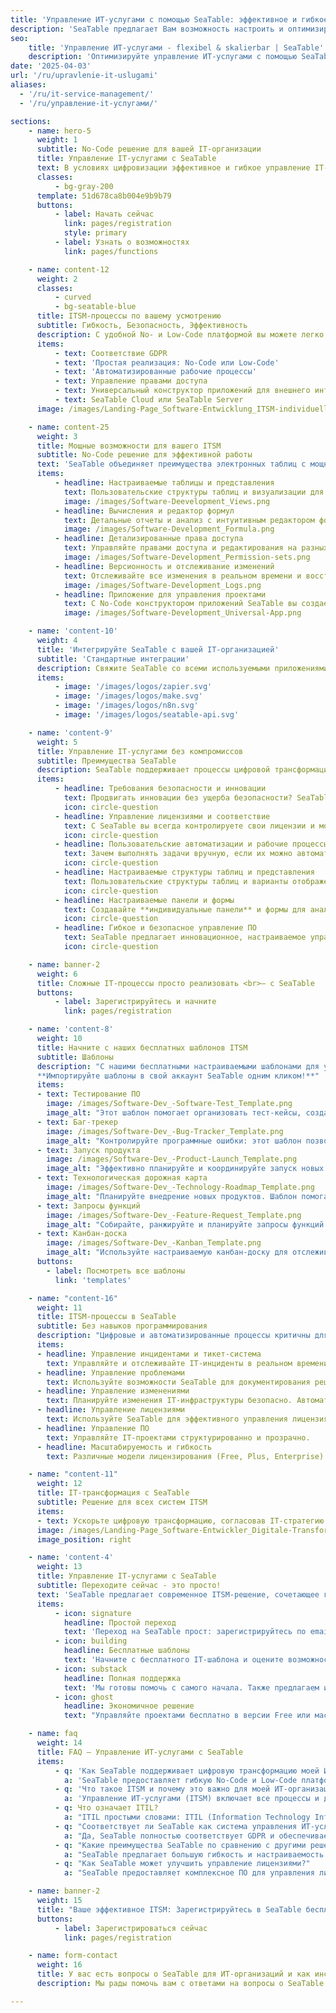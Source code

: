 ```yaml
---
title: 'Управление ИТ-услугами с помощью SeaTable: эффективное и гибкое'
description: 'SeaTable предлагает Вам возможность настроить и оптимизировать управление Вашими ИТ-услугами. Используйте наше бескодовое решение.'
seo:
    title: 'Управление ИТ-услугами - flexibel & skalierbar | SeaTable'
    description: 'Оптимизируйте управление ИТ-услугами с помощью SeaTable: Платформа без кода для гибких рабочих процессов, автоматизации и процессов ITSM, отвечающих требованиям GDPR.'
date: '2025-04-03'
url: '/ru/upravlenie-it-uslugami'
aliases: 
  - '/ru/it-service-management/'
  - '/ru/управление-it-услугами/'

sections:
    - name: hero-5
      weight: 1
      subtitle: No-Code решение для вашей IT-организации
      title: Управление IT-услугами с SeaTable
      text: В условиях цифровизации эффективное и гибкое управление IT-услугами (ITSM) становится необходимостью для удовлетворения сложных требований современных IT-организаций. С SeaTable вы можете проектировать свои ITSM-процессы гибко и безопасно — без компромиссов в соблюдении нормативов и инновациях!
      classes:
          - bg-gray-200
      template: 51d678ca8b004e9b9b79
      buttons:
          - label: Начать сейчас
            link: pages/registration
            style: primary
          - label: Узнать о возможностях
            link: pages/functions

    - name: content-12
      weight: 2
      classes:
          - curved
          - bg-seatable-blue
      title: ITSM-процессы по вашему усмотрению
      subtitle: Гибкость, Безопасность, Эффективность
      description: С удобной No- и Low-Code платформой вы можете легко и эффективно моделировать свои процессы управления IT-услугами! SeaTable предлагает настраиваемые рабочие процессы, которые гибко интегрируются в ваши существующие системы — вы остаетесь мобильными и готовыми к будущим изменениям.
      items:
          - text: Соответствие GDPR
          - text: 'Простая реализация: No-Code или Low-Code'
          - text: 'Автоматизированные рабочие процессы'
          - text: Управление правами доступа
          - text: Универсальный конструктор приложений для внешнего интерфейса
          - text: SeaTable Cloud или SeaTable Server
      image: /images/Landing-Page_Software-Entwicklung_ITSM-individuell-1.png

    - name: content-25
      weight: 3
      title: Мощные возможности для вашего ITSM
      subtitle: No-Code решение для эффективной работы
      text: 'SeaTable объединяет преимущества электронных таблиц с мощностью базы данных и No-Code конструктором приложений. Это сочетание позволяет IT-командам эффективно управлять сложными рабочими процессами и данными, а также гибко реализовывать IT-стратегию, делая SeaTable незаменимым решением:'
      items:
          - headline: Настраиваемые таблицы и представления
            text: Пользовательские структуры таблиц и визуализации для лучшей организации IT-проектов.
            image: /images/Software-Deevelopment_Views.png
          - headline: Вычисления и редактор формул
            text: Детальные отчеты и анализ с интуитивным редактором формул и модулем статистики.
            image: /images/Software-Development_Formula.png
          - headline: Детализированные права доступа
            text: Управляйте правами доступа и редактирования на разных уровнях для максимальной безопасности и соответствия требованиям.
            image: /images/Software-Development_Permission-sets.png
          - headline: Версионность и отслеживание изменений
            text: Отслеживайте все изменения в реальном времени и восстанавливайте предыдущие версии.
            image: /images/Software-Development_Logs.png
          - headline: Приложение для управления проектами
            text: С No-Code конструктором приложений SeaTable вы создаете веб-приложения — без навыков программирования. В таком приложении управления проектами вы можете точно контролировать, какие данные видят участники вашей команды и как они визуализируются.
            image: /images/Software-Development_Universal-App.png

    - name: 'content-10'
      weight: 4
      title: 'Интегрируйте SeaTable с вашей IT-организацией'
      subtitle: 'Стандартные интеграции'
      description: Свяжите SeaTable со всеми используемыми приложениями и используйте его как центральный элемент всего вашего управления IT-услугами.
      items:
          - image: '/images/logos/zapier.svg'
          - image: '/images/logos/make.svg'
          - image: '/images/logos/n8n.svg'
          - image: '/images/logos/seatable-api.svg'

    - name: 'content-9'
      weight: 5
      title: Управление IT-услугами без компромиссов
      subtitle: Преимущества SeaTable
      description: SeaTable поддерживает процессы цифровой трансформации благодаря гибким настройкам и автоматизированным рабочим процессам. Сочетая мощное управление данными с интуитивной разработкой приложений, вы можете быстро и безопасно цифровизировать даже сложные процессы.
      items:
          - headline: Требования безопасности и инновации
            text: Продвигать инновации без ущерба безопасности? SeaTable обеспечивает соблюдение высочайших стандартов безопасности. Благодаря детализированным правам доступа и **обработке данных в соответствии с GDPR** вы можете инновационно проектировать IT-процессы без компромиссов в безопасности данных.
            icon: circle-question
          - headline: Управление лицензиями и соответствие
            text: С SeaTable вы всегда контролируете свои лицензии и можете гарантировать, что ваша организация **постоянно соответствует требованиям**. Автоматизированные рабочие процессы помогают эффективно отслеживать сроки лицензий и политики соответствия.
            icon: circle-question
          - headline: Пользовательские автоматизации и рабочие процессы
            text: Зачем выполнять задачи вручную, если их можно автоматизировать? Создавайте **пользовательские автоматизации** для сокращения рутинных задач, минимизации ошибок и повышения эффективности.
            icon: circle-question
          - headline: Настраиваемые структуры таблиц и представления
            text: Пользовательские структуры таблиц и варианты отображения, такие как **доски Канбан, календари и диаграммы Ганта**, позволяют лучше организовать процессы управления IT-услугами.
            icon: circle-question
          - headline: Настраиваемые панели и формы
            text: Создавайте **индивидуальные панели** и формы для анализа требований, разработки продуктов и отчетности.
            icon: circle-question
          - headline: Гибкое и безопасное управление ПО
            text: SeaTable предлагает инновационное, настраиваемое управление программным обеспечением, которое помогает IT-организациям **оптимизировать и цифровизировать свои ITSM-процессы**.
            icon: circle-question

    - name: banner-2
      weight: 6
      title: Сложные IT-процессы просто реализовать <br>– с SeaTable
      buttons:
          - label: Зарегистрируйтесь и начните
            link: pages/registration

    - name: 'content-8'
      weight: 10
      title: Начните с наших бесплатных шаблонов ITSM
      subtitle: Шаблоны
      description: "С нашими бесплатными настраиваемыми шаблонами для управления IT-услугами вы можете начать работу сразу. Все шаблоны можно расширять, чтобы адаптировать их под конкретные требования вашей IT-организации:<br><br>
      **Импортируйте шаблоны в свой аккаунт SeaTable одним кликом!**"
      items:
      - text: Тестирование ПО
        image: /images/Software-Dev_-Software-Test_Template.png
        image_alt: "Этот шаблон помогает организовать тест-кейсы, создать планы тестирования и отслеживать результаты. Его можно расширить для дополнительных видов тестирования."
      - text: Баг-трекер
        image: /images/Software-Dev_-Bug-Tracker_Template.png
        image_alt: "Контролируйте программные ошибки: этот шаблон позволяет сообщать о багах, назначать приоритеты и отслеживать статус их исправления в реальном времени."
      - text: Запуск продукта
        image: /images/Software-Dev_-Product-Launch_Template.png
        image_alt: "Эффективно планируйте и координируйте запуск новых продуктов. Шаблон помогает управлять задачами, ответственными и сроками."
      - text: Технологическая дорожная карта
        image: /images/Software-Dev_-Technology-Roadmap_Template.png
        image_alt: "Планируйте внедрение новых продуктов. Шаблон помогает управлять задачами, ответственными и сроками."
      - text: Запросы функций
        image: /images/Software-Dev_-Feature-Request_Template.png
        image_alt: "Собирайте, ранжируйте и планируйте запросы функций от стейкхолдеров. Настраивайте шаблон для добавления критериев."
      - text: Канбан-доска
        image: /images/Software-Dev_-Kanban_Template.png
        image_alt: "Используйте настраиваемую канбан-доску для отслеживания прогресса IT-проектов и задач."
      buttons:
        - label: Посмотреть все шаблоны
          link: 'templates'

    - name: "content-16"
      weight: 11
      title: ITSM-процессы в SeaTable
      subtitle: Без навыков программирования
      description: "Цифровые и автоматизированные процессы критичны для успеха вашей IT-инфраструктуры. SeaTable предоставляет все функции для эффективного управления ключевыми процессами ITSM."
      items:
      - headline: Управление инцидентами и тикет-система
        text: Управляйте и отслеживайте IT-инциденты в реальном времени. Используйте настраиваемые workflows для быстрого решения проблем.
      - headline: Управление проблемами
        text: Используйте возможности SeaTable для документирования решений и создания базы знаний.
      - headline: Управление изменениями
        text: Планируйте изменения IT-инфраструктуры безопасно. Автоматизированные workflows помогают контролировать весь процесс изменений.
      - headline: Управление лицензиями
        text: Используйте SeaTable для эффективного управления лицензиями и обеспечения соответствия требованиям. Централизованное хранение данных помогает оптимизировать затраты.
      - headline: Управление ПО
        text: Управляйте IT-проектами структурированно и прозрачно.
      - headline: Масштабируемость и гибкость
        text: Различные модели лицензирования (Free, Plus, Enterprise) и варианты развертывания адаптируются под ваши требования. Для тестирования не требуется кредитная карта.

    - name: "content-11"
      weight: 12
      title: IT-трансформация с SeaTable
      subtitle: Решение для всех систем ITSM
      items:
      - text: Ускорьте цифровую трансформацию, согласовав IT-стратегию с бизнес-целями! SeaTable позволяет настраивать процессы под ваши требования.
      image: /images/Landing-Page_Software-Entwickler_Digitale-Transformation-2.png
      image_position: right

    - name: 'content-4'
      weight: 13
      title: Управление IT-услугами с SeaTable
      subtitle: Переходите сейчас - это просто!
      text: 'SeaTable предлагает современное ITSM-решение, сочетающее гибкость, безопасность и удобство. Платформа позволяет быстро внедрять ITSM-процессы.'
      items:
          - icon: signature
            headline: Простой переход
            text: 'Переход на SeaTable прост: зарегистрируйтесь по email и начинайте работу - без кредитной карты и скрытых платежей.'
          - icon: building
            headline: Бесплатные шаблоны
            text: 'Начните с бесплатного IT-шаблона и оцените возможности SeaTable. Вы быстро заметите улучшения в управлении услугами.'
          - icon: substack
            headline: Полная поддержка
            text: 'Мы готовы помочь с самого начала. Также предлагаем индивидуальные пакеты поддержки.'
          - icon: ghost
            headline: Экономичное решение
            text: "Управляйте проектами бесплатно в версии Free или масштабируйте SeaTable под свои нужды с доступными премиум-версиями."

    - name: faq
      weight: 14
      title: FAQ – Управление ИТ-услугами с SeaTable
      items:
          - q: 'Как SeaTable поддерживает цифровую трансформацию моей ИТ-организации?'
            a: 'SeaTable предоставляет гибкую No-Code и Low-Code платформу, которая упрощает адаптацию и цифровизацию процессов ITSM. Он поддерживает процессы цифровой трансформации благодаря простоте настройки и интеграции с существующими системами.'
          - q: 'Что такое ITSM и почему это важно для моей ИТ-организации?'
            a: 'Управление ИТ-услугами (ITSM) включает все процессы и действия, необходимые для предоставления и управления ИТ-услугами для клиентов. Это критически важно для эффективности и качества ИТ-услуг и позволяет структурированно управлять ИТ-инфраструктурой.'
          - q: Что означает ITIL?
            a: "ITIL простыми словами: ITIL (Information Technology Infrastructure Library) — это framework для эффективного управления ИТ-услугами. С SeaTable вы можете интегрировать ITIL в свои процессы управления ITSM и гибко адаптировать его под конкретные требования, оптимизируя ИТ-процессы и повышая эффективность услуг."
          - q: "Соответствует ли SeaTable как система управления ИТ-услугами требованиям GDPR?"
            a: "Да, SeaTable полностью соответствует GDPR и обеспечивает высочайшие стандарты безопасности для защиты конфиденциальных данных. Наши серверы расположены исключительно в Германии. Платформа также предоставляет функции ИТ-безопасности для контроля и управления правами доступа."
          - q: "Какие преимущества SeaTable по сравнению с другими решениями ITSM, такими как Atlassian?"
            a: "SeaTable предлагает большую гибкость и настраиваемость по сравнению с традиционными ITSM-решениями, такими как Atlassian ITSM. С No-Code и Low-Code платформой, не требующей навыков программирования, вы можете более эффективно проектировать и оптимизировать ИТ-процессы."
          - q: "Как SeaTable может улучшить управление лицензиями?"
            a: "SeaTable предоставляет комплексное ПО для управления лицензиями, которое упрощает администрирование лицензий и гарантирует соответствие требованиям. Это помогает контролировать лицензионные требования и снижать затраты. Сделайте следующий шаг к улучшению управления ИТ-услугами — зарегистрируйтесь в SeaTable бесплатно. Откройте для себя будущее управления услугами с SeaTable — гибкость, безопасность и полное соответствие GDPR."

    - name: banner-2
      weight: 15
      title: "Ваше эффективное ITSM: Зарегистрируйтесь в SeaTable бесплатно"
      buttons:
          - label: Зарегистрироваться сейчас
            link: pages/registration

    - name: form-contact
      weight: 16
      title: У вас есть вопросы о SeaTable для ИТ-организаций и как инструменте управления услугами?
      description: Мы рады помочь вам с ответами на вопросы о SeaTable как решении для управления ИТ-услугами.

---
```

